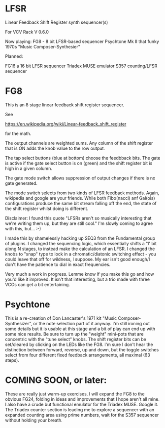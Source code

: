 # LFSR

Linear Feedback Shift Register synth sequencer(s)

For VCV Rack V 0.6.0

Now playing:
FG8 - 8 bit LFSR-based sequencer
Psychtone Mk II that funky 1970s "Music Composer-Synthesier"

Planned:

FG16 a 16 bit LFSR sequencer
Triadex MUSE emulator
S357 counting/LFSR sequencer

# FG8
This is an 8 stage linear feedback shift register sequencer.

See

https://en.wikipedia.org/wiki/Linear-feedback_shift_register

for the math.

The output channels are weighted sums. Any column of the shift register that is ON adds the knob value to the row output.

The tap select buttons (blue at bottom) choose the feedbback bits. The gate is active if the gate select button is on (green) and the shift register bit is high in a given column.

The gate mode switch allows suppression of output changes if there is no gate generated. 

The mode switch selects from two kinds of LFSR feedback methods. Again, wikipedia and google are your friends. While both Fibo(nacci) anf Gal(ois) configurations produce the same bit stream falling off the end, the state of the shift register whilst doing is different.

Disclaimer: I found this quote "LFSRs aren't so musically interesting that we're writing them up, but they are still cool." I'm slowly coming to agree with this, but… :-)

I made this by shamelessly hacking up SEQ3 from the Fundamental group of plugins. I changed the sequencing logic, which essentially shifts a '1' bit along N stages, to instead make the calculation of an LFSR. I changed the knobs to "snap" type to lock in a chromatic/diatonic switching effect - you could leave that off for wildness, I suppose. My ear isn't good enough/I don't have the patience to dial in exact frequencies.

Very much a work in progress. Lemme know if you make this go and how you'd like it improved. It isn't that interesting, but a trio made with three VCOs can get a bit entertaining.

# Psychtone

This is a re-creation of Don Lancaster's 1971 kit "Music Composer-Synthesizer", or the note selection part of it anyway. I'm still ironing out some details but it is usable at this stage and a bit of play can end up with some nice results. Be sure to turn up the "weight" mini-pots that are concentric with the "tune select" knobs. The shift register bits can be set/cleared by clicking on the LEDs like the FG8. I'm sure I don't hear the distinction between forward, reverse, up and down, but the toggle switches select from four different fixed feedback arrangements, all maximal (63 steps).

# COMING SOON, or later:

These are really just warm-up exercises. I will expand the FG8 to the obvious FG24, folding in ideas and improvements that I hope aren't all mine. I also have a crude but functional emulator for the Triadex MUSE. Google it. The Triadex counter section is leading me to explore a sequencer with an expanded counting area using prime numbers, wait for the S357 sequencer without holding your breath.

